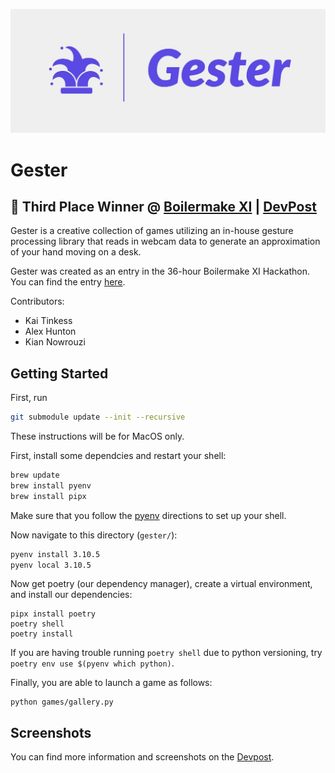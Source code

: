 ![logo](screenshots/Gester-logos.jpeg)

# Gester

## 🥉 Third Place Winner @ [Boilermake XI](https://boilermake-xi.devpost.com) | [DevPost](https://devpost.com/software/gester-a-gesture-based-arcade-platform)

Gester is a creative collection of games utilizing an in-house gesture processing library that reads in webcam data to generate an approximation of your hand moving on a desk.

Gester was created as an entry in the 36-hour Boilermake XI Hackathon. You can find the entry [here](https://devpost.com/software/gester-a-gesture-based-arcade-platform).

Contributors:
- Kai Tinkess
- Alex Hunton
- Kian Nowrouzi

## Getting Started

First, run
```bash
git submodule update --init --recursive
```

These instructions will be for MacOS only.

First, install some dependcies and restart your shell:
```bash
brew update
brew install pyenv
brew install pipx
```

Make sure that you follow the [pyenv](https://github.com/pyenv/pyenv) directions to set up your shell.

Now navigate to this directory (`gester/`):
```bash
pyenv install 3.10.5
pyenv local 3.10.5
```

Now get poetry (our dependency manager), create a virtual environment, and install our dependencies:
```
pipx install poetry
poetry shell
poetry install
```

If you are having trouble running `poetry shell` due to python versioning, try `poetry env use $(pyenv which python)`.

Finally, you are able to launch a game as follows:
```
python games/gallery.py
```

## Screenshots

You can find more information and screenshots on the [Devpost](https://devpost.com/software/gester-a-gesture-based-arcade-platform).

